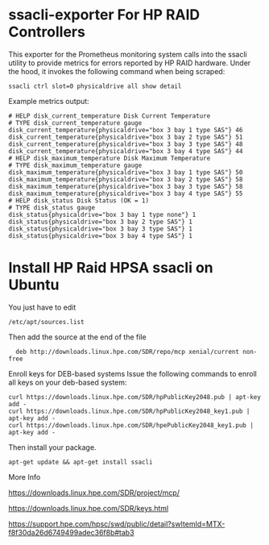 # ssacli-exporter For HP RAID Controllers
This exporter for the Prometheus monitoring system calls into the ssacli utility to provide metrics for errors reported by HP RAID hardware. Under the hood, it invokes the following command when being scraped:

```
ssacli ctrl slot=0 physicaldrive all show detail
```

Example metrics output:

```
# HELP disk_current_temperature Disk Current Temperature
# TYPE disk_current_temperature gauge
disk_current_temperature{physicaldrive="box 3 bay 1 type SAS"} 46
disk_current_temperature{physicaldrive="box 3 bay 2 type SAS"} 51
disk_current_temperature{physicaldrive="box 3 bay 3 type SAS"} 48
disk_current_temperature{physicaldrive="box 3 bay 4 type SAS"} 44
# HELP disk_maximum_temperature Disk Maximum Temperature
# TYPE disk_maximum_temperature gauge
disk_maximum_temperature{physicaldrive="box 3 bay 1 type SAS"} 50
disk_maximum_temperature{physicaldrive="box 3 bay 2 type SAS"} 58
disk_maximum_temperature{physicaldrive="box 3 bay 3 type SAS"} 58
disk_maximum_temperature{physicaldrive="box 3 bay 4 type SAS"} 55
# HELP disk_status Disk Status (OK = 1)
# TYPE disk_status gauge
disk_status{physicaldrive="box 3 bay 1 type none"} 1
disk_status{physicaldrive="box 3 bay 2 type SAS"} 1
disk_status{physicaldrive="box 3 bay 3 type SAS"} 1
disk_status{physicaldrive="box 3 bay 4 type SAS"} 1
```

# Install HP Raid HPSA ssacli on Ubuntu

You just have to edit

```
/etc/apt/sources.list
```

Then add the source at the end of the file

```
  deb http://downloads.linux.hpe.com/SDR/repo/mcp xenial/current non-free

```

Enroll keys for DEB-based systems
Issue the following commands to enroll all keys on your deb-based system:

```
curl https://downloads.linux.hpe.com/SDR/hpPublicKey2048.pub | apt-key add -
curl https://downloads.linux.hpe.com/SDR/hpPublicKey2048_key1.pub | apt-key add -
curl https://downloads.linux.hpe.com/SDR/hpePublicKey2048_key1.pub | apt-key add -
```
Then install your package.

```
apt-get update && apt-get install ssacli

```

More Info 

https://downloads.linux.hpe.com/SDR/project/mcp/

https://downloads.linux.hpe.com/SDR/keys.html

https://support.hpe.com/hpsc/swd/public/detail?swItemId=MTX-f8f30da26d6749499adec36f8b#tab3
